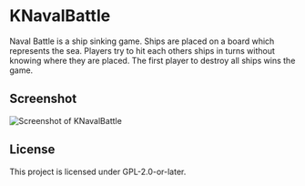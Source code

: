 # KNavalBattle

Naval Battle is a ship sinking game. Ships are placed on a board which
represents the sea. Players try to hit each others ships in turns without knowing
where they are placed. The first player to destroy all ships wins the game.

## Screenshot

![Screenshot of KNavalBattle](https://cdn.kde.org/screenshots/knavalbattle/knavalbattle.png)

## License

This project is licensed under GPL-2.0-or-later.
